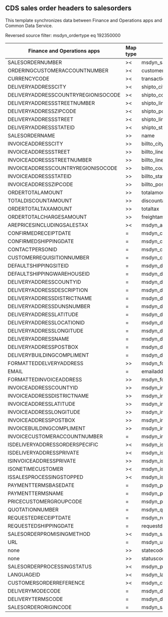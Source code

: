 ## CDS sales order headers to salesorders

This template synchronizes data between Finance and Operations apps and Common Data Service.

Reversed source filter: msdyn_ordertype eq 192350000

Finance and Operations apps | Map type | Customer engagement apps | Default value
---|---|---|---
SALESORDERNUMBER | >< | msdyn_salesordernumber | 
ORDERINGCUSTOMERACCOUNTNUMBER | >< | customerid.Account(accountnumber).Contact(msdyn_contactpersonid) | 
CURRENCYCODE | >< | transactioncurrencyid.isocurrencycode | 
DELIVERYADDRESSCITY | >< | shipto_city | 
DELIVERYADDRESSCOUNTRYREGIONISOCODE | >< | shipto_country | 
DELIVERYADDRESSSTREETNUMBER | >< | shipto_line2 | 
DELIVERYADDRESSZIPCODE | >< | shipto_postalcode | 
DELIVERYADDRESSSTREET | >< | shipto_line1 | 
DELIVERYADDRESSSTATEID | >< | shipto_stateorprovince | 
SALESORDERNAME | >> | name | 
INVOICEADDRESSCITY | >> | billto_city | 
INVOICEADDRESSSTREET | >> | billto_line1 | 
INVOICEADDRESSSTREETNUMBER | >> | billto_line2 | 
INVOICEADDRESSCOUNTRYREGIONISOCODE | >> | billto_country | 
INVOICEADDRESSSTATEID | >> | billto_stateorprovince | 
INVOICEADDRESSZIPCODE | >> | billto_postalcode | 
ORDERTOTALAMOUNT | >> | totalamount | 
TOTALDISCOUNTAMOUNT | >> | discountamount | 
ORDERTOTALTAXAMOUNT | >> | totaltax | 
ORDERTOTALCHARGESAMOUNT | >> | freightamount | 
AREPRICESINCLUDINGSALESTAX | >< | msdyn_arepricesincludingsalestax | 
CONFIRMEDRECEIPTDATE | = | msdyn_confirmedreceiptdate | 
CONFIRMEDSHIPPINGDATE | = | msdyn_confirmedshippingdate | 
CONTACTPERSONID | = | msdyn_contactperson.msdyn_contactpersonid | 
CUSTOMERREQUISITIONNUMBER | = | msdyn_customerrequisitionnumber | 
DEFAULTSHIPPINGSITEID | = | msdyn_defaultshippingsite.msdyn_siteid | 
DEFAULTSHIPPINGWAREHOUSEID | = | msdyn_defaultshippingwarehouse.msdyn_warehouseidentifier | 
DELIVERYADDRESSCOUNTYID | = | msdyn_deliveryaddresscountyid | 
DELIVERYADDRESSDESCRIPTION | = | msdyn_deliveryaddressdescription | 
DELIVERYADDRESSDISTRICTNAME | = | msdyn_deliveryaddressdistrictname | 
DELIVERYADDRESSDUNSNUMBER | = | msdyn_deliveryaddressdunsnumber | 
DELIVERYADDRESSLATITUDE | = | msdyn_deliveryaddresslatitude | 
DELIVERYADDRESSLOCATIONID | = | msdyn_deliveryaddresslocationid | 
DELIVERYADDRESSLONGITUDE | = | msdyn_deliveryaddresslongitude | 
DELIVERYADDRESSNAME | = | msdyn_deliveryaddressname | 
DELIVERYADDRESSPOSTBOX | = | msdyn_deliveryaddresspostbox | 
DELIVERYBUILDINGCOMPLIMENT | = | msdyn_deliverybuildingcompliment | 
FORMATTEDDELVERYADDRESS | >> | msdyn_formatteddeliveryaddress | 
EMAIL | = | emailaddress | 
FORMATTEDINVOICEADDRESS | >> | msdyn_formattedinvoiceaddress | 
INVOICEADDRESSCOUNTYID | >> | msdyn_invoiceaddresscountyid | 
INVOICEADDRESSDISTRICTNAME | >> | msdyn_invoiceaddressdistrictname | 
INVOICEADDRESSLATITUDE | >> | msdyn_invoiceaddresslatitude | 
INVOICEADDRESSLONGITUDE | >> | msdyn_invoiceaddresslongitude | 
INVOICEADDRESSPOSTBOX | >> | msdyn_invoiceaddresspostbox | 
INVOICEBUILDINGCOMPLIMENT | >> | msdyn_invoicebuildingcompliment | 
INVOICECUSTOMERACCOUNTNUMBER | = | msdyn_invoicecustomer.accountnumber | 
ISDELIVERYADDRESSORDERSPECIFIC | >< | msdyn_isdeliveryaddressorderspecific | 
ISDELIVERYADDRESSPRIVATE | >< | msdyn_isdeliveryaddressprivate | 
ISINVOICEADDRESSPRIVATE | >> | msdyn_isinvoiceaddressprivate | 
ISONETIMECUSTOMER | >< | msdyn_isonetimecustomer | 
ISSALESPROCESSINGSTOPPED | >< | msdyn_issalesprocessingstopped | 
PAYMENTTERMSBASEDATE | = | msdyn_paymenttermsbasedate | 
PAYMENTTERMSNAME | = | msdyn_paymentterms.msdyn_name | 
PRICECUSTOMERGROUPCODE | = | msdyn_pricecustomergroup.msdyn_groupcode | 
QUOTATIONNUMBER | = | msdyn_quotationnumber | 
REQUESTEDRECEIPTDATE | = | msdyn_requestedreceiptdate | 
REQUESTEDSHIPPINGDATE | = | requestdeliveryby | 
SALESORDERPROMISINGMETHOD | >< | msdyn_salesorderpromisingmethod | 
URL | = | msdyn_url | 
none | >> | statecode | 0
none | >> | statuscode | 1
SALESORDERPROCESSINGSTATUS | >< | msdyn_processingstatus | 
LANGUAGEID | >< | msdyn_language | 
CUSTOMERSORDERREFERENCE | >< | msdyn_customersorderreference | 
DELIVERYMODECODE | = | msdyn_deliverymode.msdyn_name | 
DELIVERYTERMSCODE | = | msdyn_deliveryterms.msdyn_termscode | 
SALESORDERORIGINCODE | = | msdyn_salesorderorigin.msdyn_origincode | 
